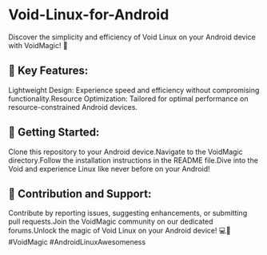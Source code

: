 # Void-Linux-for-Android
Discover the simplicity and efficiency of Void Linux on your Android device with VoidMagic! 🚀
## 🌟 Key Features:
Lightweight Design: Experience speed and efficiency without compromising functionality.Resource Optimization: Tailored for optimal performance on resource-constrained Android devices.
## 🚀 Getting Started:
Clone this repository to your Android device.Navigate to the VoidMagic directory.Follow the installation instructions in the README file.Dive into the Void and experience Linux like never before on your Android!
## 🤝 Contribution and Support:
Contribute by reporting issues, suggesting enhancements, or submitting pull requests.Join the VoidMagic community on our dedicated forums.Unlock the magic of Void Linux on your Android device! 💻📱 #VoidMagic #AndroidLinuxAwesomeness

